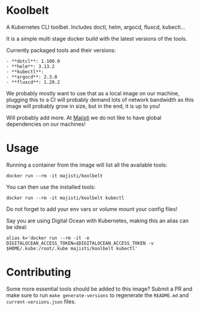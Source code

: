 # Koolbelt

A Kubernetes CLI toolbet. Includes doctl, helm, argocd, fluxcd, kubectl...

It is a simple multi stage docker build with the latest versions of the tools.

Currently packaged tools and their versions:

    - **dotcl**: 1.100.0
    - **helm**: 3.13.2
    - **kubectl**: 
    - **argocd**: 2.3.0
    - **fluxcd**: 1.20.2

We probably mostly want to use that as a local image on our machine, plugging
this to a CI will probably demand lots of network bandwidth as this image will
probably grow in size, but in the end, it is up to you!

Will probably add more. At [Majisti](https://majisti.com) we do not like to have global dependencies on our machines!

# Usage

Running a container from the image will list all the available tools:

```
docker run --rm -it majisti/koolbelt
```

You can then use the installed tools:

```
docker run --rm -it majisti/koolbelt kubectl
```

Do not forget to add your env vars or volume mount your config files!

Say you are using Digital Ocean with Kubernetes, making this an alias can be ideal:

```
alias k='docker run --rm -it -e DIGITALOCEAN_ACCESS_TOKEN=$DIGITALOCEAN_ACCESS_TOKEN -v $HOME/.kube:/root/.kube majisti/koolbelt kubectl'
```

# Contributing

Some more essential tools should be added to this image? Submit a PR and make sure to run `make generate-versions` to
regenerate the `README.md` and `current-versions.json` files.
